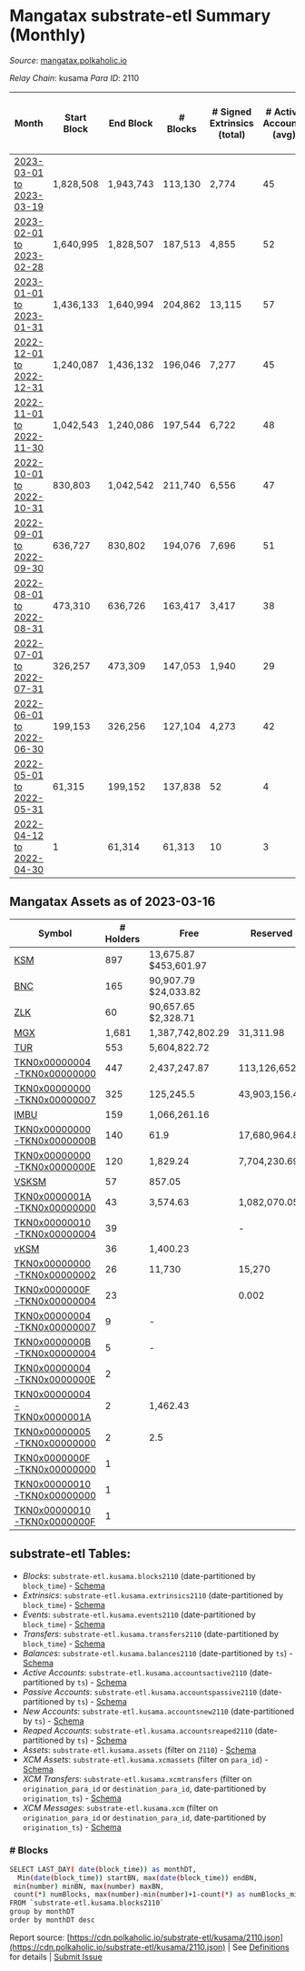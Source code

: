 # Mangatax substrate-etl Summary (Monthly)

_Source_: [mangatax.polkaholic.io](https://mangatax.polkaholic.io)

*Relay Chain*: kusama
*Para ID*: 2110



| Month | Start Block | End Block | # Blocks | # Signed Extrinsics (total) | # Active Accounts (avg) | # Addresses with Balances (max) | Issues |
| ----- | ----------- | --------- | -------- | --------------------------- | ----------------------- | ------------------------------- | ------ |
| [2023-03-01 to 2023-03-19](/kusama/2110-mangatax/2023-03-31.md) | 1,828,508 | 1,943,743 | 113,130 | 2,774 | 45 | 1,824 | - 2,106 (1.83%) |   
| [2023-02-01 to 2023-02-28](/kusama/2110-mangatax/2023-02-28.md) | 1,640,995 | 1,828,507 | 187,513 | 4,855 | 52 | 1,774 | -   |   
| [2023-01-01 to 2023-01-31](/kusama/2110-mangatax/2023-01-31.md) | 1,436,133 | 1,640,994 | 204,862 | 13,115 | 57 | 1,651 | -   |   
| [2022-12-01 to 2022-12-31](/kusama/2110-mangatax/2022-12-31.md) | 1,240,087 | 1,436,132 | 196,046 | 7,277 | 45 | 1,476 | -   |   
| [2022-11-01 to 2022-11-30](/kusama/2110-mangatax/2022-11-30.md) | 1,042,543 | 1,240,086 | 197,544 | 6,722 | 48 | 1,317 | -   |   
| [2022-10-01 to 2022-10-31](/kusama/2110-mangatax/2022-10-31.md) | 830,803 | 1,042,542 | 211,740 | 6,556 | 47 | 1,271 | -   |   
| [2022-09-01 to 2022-09-30](/kusama/2110-mangatax/2022-09-30.md) | 636,727 | 830,802 | 194,076 | 7,696 | 51 | 1,244 | -   |   
| [2022-08-01 to 2022-08-31](/kusama/2110-mangatax/2022-08-31.md) | 473,310 | 636,726 | 163,417 | 3,417 | 38 | 1,204 | -   |   
| [2022-07-01 to 2022-07-31](/kusama/2110-mangatax/2022-07-31.md) | 326,257 | 473,309 | 147,053 | 1,940 | 29 | 1,085 | -   |   
| [2022-06-01 to 2022-06-30](/kusama/2110-mangatax/2022-06-30.md) | 199,153 | 326,256 | 127,104 | 4,273 | 42 | 1,074 | -   |   
| [2022-05-01 to 2022-05-31](/kusama/2110-mangatax/2022-05-31.md) | 61,315 | 199,152 | 137,838 | 52 | 4 | 11 | -   |   
| [2022-04-12 to 2022-04-30](/kusama/2110-mangatax/2022-04-30.md) | 1 | 61,314 | 61,313 | 10 | 3 | 8 | - 1 (0.00%) |   

## Mangatax Assets as of 2023-03-16



| Symbol | # Holders | Free | Reserved | Misc Frozen | Frozen | Price | AssetID | 
| ----- | --------- | ---- | -------- | ----------- | ------ | ----- | --- |
| [KSM](/kusama/assets/KSM) | 897 | 13,675.87 $453,601.97 |   |    |   | $33.17 |   `{"Token":"4"}` | 
| [BNC](/kusama/assets/BNC) | 165 | 90,907.79 $24,033.82 |   |    |   | $0.26 |   `{"Token":"14"}` | 
| [ZLK](/kusama/assets/ZLK) | 60 | 90,657.65 $2,328.71 |   |    |   | $0.03 |   `{"Token":"26"}` | 
| [MGX](/kusama/assets/MGX) | 1,681 | 1,387,742,802.29  | 31,311.98  |    | 299,313,262.79  |  |   `{"Token":"0"}` | 
| [TUR](/kusama/assets/TUR) | 553 | 5,604,822.72  |   |    |   |  |   `{"Token":"7"}` | 
| [TKN0x00000004-TKN0x00000000](/kusama/assets/TKN0x00000004-TKN0x00000000) | 447 | 2,437,247.87  | 113,126,652.9  |    | 1,724,749.58  |  |   `{"Token":"5"}` | 
| [TKN0x00000000-TKN0x00000007](/kusama/assets/TKN0x00000000-TKN0x00000007) | 325 | 125,245.5  | 43,903,156.4  |    | 112,379.03  |  |   `{"Token":"8"}` | 
| [IMBU](/kusama/assets/IMBU) | 159 | 1,066,261.16  |   |    |   |  |   `{"Token":"11"}` | 
| [TKN0x00000000-TKN0x0000000B](/kusama/assets/TKN0x00000000-TKN0x0000000B) | 140 | 61.9  | 17,680,964.82  |    |   |  |   `{"Token":"12"}` | 
| [TKN0x00000000-TKN0x0000000E](/kusama/assets/TKN0x00000000-TKN0x0000000E) | 120 | 1,829.24  | 7,704,230.69  |    |   |  |   `{"Token":"17"}` | 
| [VSKSM](/kusama/assets/VSKSM) | 57 | 857.05  |   |    |   |  |   `{"Token":"16"}` | 
| [TKN0x0000001A-TKN0x00000000](/kusama/assets/TKN0x0000001A-TKN0x00000000) | 43 | 3,574.63  | 1,082,070.05  |    |   |  |   `{"Token":"27"}` | 
| [TKN0x00000010-TKN0x00000004](/kusama/assets/TKN0x00000010-TKN0x00000004) | 39 |   | -  |    |   |  |   `{"Token":"19"}` | 
| [vKSM](/kusama/assets/vKSM) | 36 | 1,400.23  |   |    |   |  |   `{"Token":"15"}` | 
| [TKN0x00000000-TKN0x00000002](/kusama/assets/TKN0x00000000-TKN0x00000002) | 26 | 11,730  | 15,270  |    |   |  |   `{"Token":"3"}` | 
| [TKN0x0000000F-TKN0x00000004](/kusama/assets/TKN0x0000000F-TKN0x00000004) | 23 |   | 0.002  |    |   |  |   `{"Token":"21"}` | 
| [TKN0x00000004-TKN0x00000007](/kusama/assets/TKN0x00000004-TKN0x00000007) | 9 | -  |   |    |   |  |   `{"Token":"9"}` | 
| [TKN0x0000000B-TKN0x00000004](/kusama/assets/TKN0x0000000B-TKN0x00000004) | 5 | -  |   |    |   |  |   `{"Token":"13"}` | 
| [TKN0x00000004-TKN0x0000000E](/kusama/assets/TKN0x00000004-TKN0x0000000E) | 2 |   |   |    |   |  |   `{"Token":"20"}` | 
| [TKN0x00000004-TKN0x0000001A](/kusama/assets/TKN0x00000004-TKN0x0000001A) | 2 | 1,462.43  |   |    |   |  |   `{"Token":"28"}` | 
| [TKN0x00000005-TKN0x00000000](/kusama/assets/TKN0x00000005-TKN0x00000000) | 2 | 2.5  |   |    |   |  |   `{"Token":"10"}` | 
| [TKN0x0000000F-TKN0x00000000](/kusama/assets/TKN0x0000000F-TKN0x00000000) | 1 |   |   |    |   |  |   `{"Token":"24"}` | 
| [TKN0x00000010-TKN0x00000000](/kusama/assets/TKN0x00000010-TKN0x00000000) | 1 |   |   |    |   |  |   `{"Token":"25"}` | 
| [TKN0x00000010-TKN0x0000000F](/kusama/assets/TKN0x00000010-TKN0x0000000F) | 1 |   |   |    |   |  |   `{"Token":"22"}` | 

## substrate-etl Tables:

* _Blocks_: `substrate-etl.kusama.blocks2110` (date-partitioned by `block_time`) - [Schema](/schema/balances.json)
* _Extrinsics_: `substrate-etl.kusama.extrinsics2110` (date-partitioned by `block_time`) - [Schema](/schema/extrinsics.json)
* _Events_: `substrate-etl.kusama.events2110` (date-partitioned by `block_time`) - [Schema](/schema/events.json)
* _Transfers_: `substrate-etl.kusama.transfers2110` (date-partitioned by `block_time`) - [Schema](/schema/transfers.json)
* _Balances_: `substrate-etl.kusama.balances2110` (date-partitioned by `ts`) - [Schema](/schema/balances.json)
* _Active Accounts_: `substrate-etl.kusama.accountsactive2110` (date-partitioned by `ts`) - [Schema](/schema/accountsactive.json)
* _Passive Accounts_: `substrate-etl.kusama.accountspassive2110` (date-partitioned by `ts`) - [Schema](/schema/accountspassive.json)
* _New Accounts_: `substrate-etl.kusama.accountsnew2110` (date-partitioned by `ts`) - [Schema](/schema/accountsnew.json)
* _Reaped Accounts_: `substrate-etl.kusama.accountsreaped2110` (date-partitioned by `ts`) - [Schema](/schema/accountsreaped.json)
* _Assets_: `substrate-etl.kusama.assets` (filter on `2110`) - [Schema](/schema/assets.json)
* _XCM Assets_: `substrate-etl.kusama.xcmassets` (filter on `para_id`) - [Schema](/schema/xcmassets.json)
* _XCM Transfers_: `substrate-etl.kusama.xcmtransfers` (filter on `origination_para_id` or `destination_para_id`, date-partitioned by `origination_ts`) - [Schema](/schema/xcmtransfers.json)
* _XCM Messages_: `substrate-etl.kusama.xcm` (filter on `origination_para_id` or `destination_para_id`, date-partitioned by `origination_ts`) - [Schema](/schema/xcm.json)

### # Blocks
```bash
SELECT LAST_DAY( date(block_time)) as monthDT,
  Min(date(block_time)) startBN, max(date(block_time)) endBN, 
 min(number) minBN, max(number) maxBN, 
 count(*) numBlocks, max(number)-min(number)+1-count(*) as numBlocks_missing 
FROM `substrate-etl.kusama.blocks2110` 
group by monthDT 
order by monthDT desc
```


Report source: [https://cdn.polkaholic.io/substrate-etl/kusama/2110.json](https://cdn.polkaholic.io/substrate-etl/kusama/2110.json) | See [Definitions](/DEFINITIONS.md) for details | [Submit Issue](https://github.com/colorfulnotion/substrate-etl/issues)
